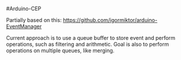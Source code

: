 #Arduino-CEP

Partially based on this: https://github.com/igormiktor/arduino-EventManager

Current approach is to use a queue buffer to store event and perform operations,
such as filtering and arithmetic. Goal is also to perform operations on multiple
queues, like merging.
